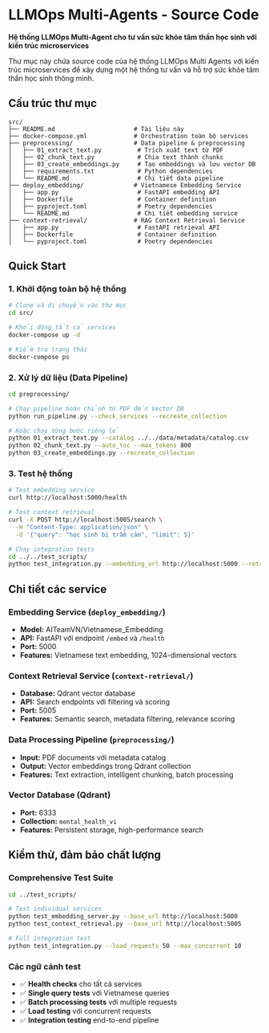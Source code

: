 # LLMOps Multi-Agents - Source Code

 **Hệ thống LLMOps Multi-Agent cho tư vấn sức khỏe tâm thần học sinh với kiến trúc microservices**

Thư mục này chứa source code của hệ thống LLMOps Multi Agents với kiến trúc microservices để xây dựng một hệ thống tư vấn và hỗ trợ sức khỏe tâm thần học sinh thông minh.


## Cấu trúc thư mục

```
src/
├── README.md                      # Tài liệu này
├── docker-compose.yml             # Orchestration toàn bộ services
├── preprocessing/                 # Data pipeline & preprocessing
│   ├── 01_extract_text.py          # Trích xuất text từ PDF
│   ├── 02_chunk_text.py            # Chia text thành chunks
│   ├── 03_create_embeddings.py     # Tạo embeddings và lưu vector DB
│   ├── requirements.txt            # Python dependencies
│   └── README.md                   # Chi tiết data pipeline
├── deploy_embedding/              # Vietnamese Embedding Service
│   ├── app.py                      # FastAPI embedding API
│   ├── Dockerfile                  # Container definition
│   ├── pyproject.toml              # Poetry dependencies
│   └── README.md                   # Chi tiết embedding service
├── context-retrieval/             # RAG Context Retrieval Service  
│   ├── app.py                      # FastAPI retrieval API
│   ├── Dockerfile                  # Container definition
│   └── pyproject.toml              # Poetry dependencies
```

## Quick Start

### 1. Khởi động toàn bộ hệ thống

```bash
# Clone và di chuyển vào thư mục
cd src/

# Khởi động tất cả services
docker-compose up -d

# Kiểm tra trạng thái
docker-compose ps
```

### 2. Xử lý dữ liệu (Data Pipeline)

```bash
cd preprocessing/

# Chạy pipeline hoàn chỉnh từ PDF đến Vector DB
python run_pipeline.py --check_services --recreate_collection

# Hoặc chạy từng bước riêng lẻ
python 01_extract_text.py --catalog ../../data/metadata/catalog.csv
python 02_chunk_text.py --auto_toc --max_tokens 800
python 03_create_embeddings.py --recreate_collection
```

### 3. Test hệ thống

```bash
# Test embedding service
curl http://localhost:5000/health

# Test context retrieval
curl -X POST http://localhost:5005/search \
  -H "Content-Type: application/json" \
  -d '{"query": "học sinh bị trầm cảm", "limit": 5}'

# Chạy integration tests
cd ../../test_scripts/
python test_integration.py --embedding_url http://localhost:5000 --retrieval_url http://localhost:5005
```

## Chi tiết các service

### Embedding Service (`deploy_embedding/`)
- **Model:** AITeamVN/Vietnamese_Embedding
- **API:** FastAPI với endpoint `/embed` và `/health`
- **Port:** 5000
- **Features:** Vietnamese text embedding, 1024-dimensional vectors

### Context Retrieval Service (`context-retrieval/`)
- **Database:** Qdrant vector database
- **API:** Search endpoints với filtering và scoring
- **Port:** 5005
- **Features:** Semantic search, metadata filtering, relevance scoring

### Data Processing Pipeline (`preprocessing/`)
- **Input:** PDF documents với metadata catalog
- **Output:** Vector embeddings trong Qdrant collection
- **Features:** Text extraction, intelligent chunking, batch processing

### Vector Database (Qdrant)
- **Port:** 6333
- **Collection:** `mental_health_vi`
- **Features:** Persistent storage, high-performance search

## Kiểm thử, đảm bảo chất lượng

### Comprehensive Test Suite
```bash
cd ../test_scripts/

# Test individual services
python test_embedding_server.py --base_url http://localhost:5000
python test_context_retrieval.py --base_url http://localhost:5005

# Full integration test
python test_integration.py --load_requests 50 --max_concurrent 10
```

### Các ngữ cảnh test
- ✅ **Health checks** cho tất cả services
- ✅ **Single query tests** với Vietnamese queries
- ✅ **Batch processing tests** với multiple requests
- ✅ **Load testing** với concurrent requests
- ✅ **Integration testing** end-to-end pipeline


